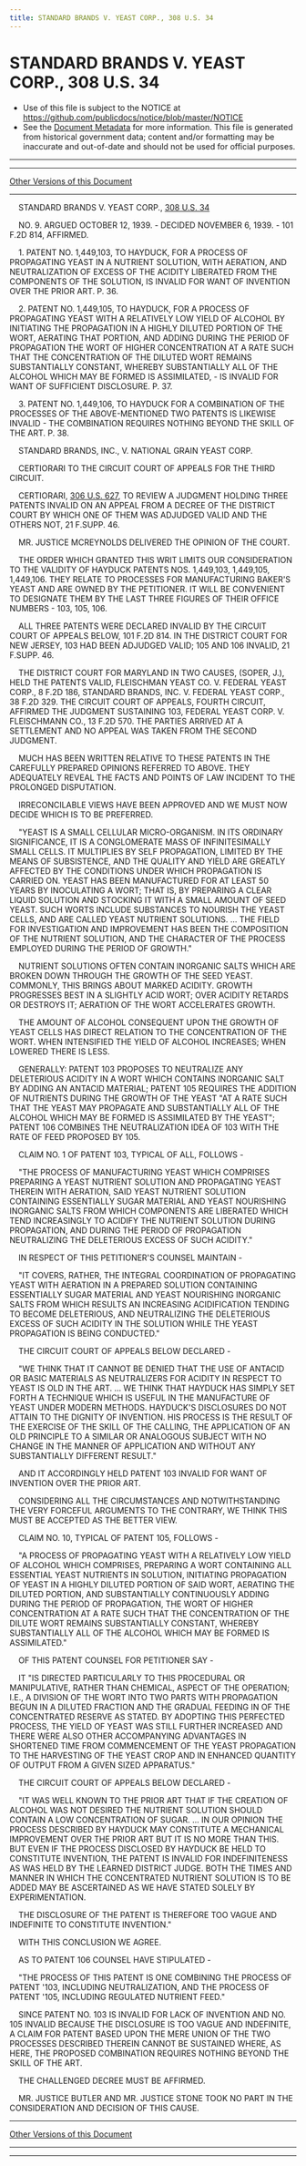 ```yaml
---
title: STANDARD BRANDS V. YEAST CORP., 308 U.S. 34
---
```


# STANDARD BRANDS V. YEAST CORP., 308 U.S. 34

* Use of this file is subject to the NOTICE at https://github.com/publicdocs/notice/blob/master/NOTICE
* See the [Document Metadata](../../../index.md) for more information.
  This file is generated from historical government data; content and/or formatting may be inaccurate and out-of-date and should not be used for official purposes.

----------
----------

[Other Versions of this Document](https://publicdocs.github.io/go/links?ns=uslm-x&ref=%2Fus%2Fcourts%2Fscotus%2FusReporter%2F308%2F34)

----------

    STANDARD BRANDS V. YEAST CORP., [308 U.S. 34][/us/courts/scotus/usReporter/308/34]

    NO. 9.  ARGUED OCTOBER 12, 1939.  - DECIDED NOVEMBER 6, 1939.  - 101 F.2D 814, AFFIRMED.

    1.  PATENT NO. 1,449,103, TO HAYDUCK, FOR A PROCESS OF PROPAGATING YEAST IN A NUTRIENT SOLUTION, WITH AERATION, AND NEUTRALIZATION OF EXCESS OF THE ACIDITY LIBERATED FROM THE COMPONENTS OF THE SOLUTION, IS INVALID FOR WANT OF INVENTION OVER THE PRIOR ART. P. 36.

    2.  PATENT NO. 1,449,105, TO HAYDUCK, FOR A PROCESS OF PROPAGATING YEAST WITH A RELATIVELY LOW YIELD OF ALCOHOL BY INITIATING THE PROPAGATION IN A HIGHLY DILUTED PORTION OF THE WORT, AERATING THAT PORTION, AND ADDING DURING THE PERIOD OF PROPAGATION THE WORT OF HIGHER CONCENTRATION AT A RATE SUCH THAT THE CONCENTRATION OF THE DILUTED WORT REMAINS SUBSTANTIALLY CONSTANT, WHEREBY SUBSTANTIALLY ALL OF THE ALCOHOL WHICH MAY BE FORMED IS ASSIMILATED, - IS INVALID FOR WANT OF SUFFICIENT DISCLOSURE.  P. 37.

    3.  PATENT NO. 1,449,106, TO HAYDUCK FOR A COMBINATION OF THE PROCESSES OF THE ABOVE-MENTIONED TWO PATENTS IS LIKEWISE INVALID - THE COMBINATION REQUIRES NOTHING BEYOND THE SKILL OF THE ART. P. 38.

    STANDARD BRANDS, INC., V. NATIONAL GRAIN YEAST CORP.

    CERTIORARI TO THE CIRCUIT COURT OF APPEALS FOR THE THIRD CIRCUIT.

    CERTIORARI, [306 U.S. 627][/us/courts/scotus/usReporter/306/627], TO REVIEW A JUDGMENT HOLDING THREE PATENTS INVALID ON AN APPEAL FROM A DECREE OF THE DISTRICT COURT BY WHICH ONE OF THEM WAS ADJUDGED VALID AND THE OTHERS NOT, 21 F.SUPP.  46.

    MR. JUSTICE MCREYNOLDS DELIVERED THE OPINION OF THE COURT.

    THE ORDER WHICH GRANTED THIS WRIT LIMITS OUR CONSIDERATION TO THE VALIDITY OF HAYDUCK PATENTS NOS. 1,449,103, 1,449,105, 1,449,106.  THEY RELATE TO PROCESSES FOR MANUFACTURING BAKER'S YEAST AND ARE OWNED BY THE PETITIONER.  IT WILL BE CONVENIENT TO DESIGNATE THEM BY THE LAST THREE FIGURES OF THEIR OFFICE NUMBERS - 103, 105, 106.

    ALL THREE PATENTS WERE DECLARED INVALID BY THE CIRCUIT COURT OF APPEALS BELOW, 101 F.2D 814.  IN THE DISTRICT COURT FOR NEW JERSEY, 103 HAD BEEN ADJUDGED VALID; 105 AND 106 INVALID, 21 F.SUPP.  46.

    THE DISTRICT COURT FOR MARYLAND IN TWO CAUSES, (SOPER, J.), HELD THE PATENTS VALID, FLEISCHMAN YEAST CO. V. FEDERAL YEAST CORP., 8 F.2D 186, STANDARD BRANDS, INC. V. FEDERAL YEAST CORP., 38 F.2D 329.  THE CIRCUIT COURT OF APPEALS, FOURTH CIRCUIT, AFFIRMED THE JUDGMENT SUSTAINING 103, FEDERAL YEAST CORP. V. FLEISCHMANN CO., 13 F.2D 570.  THE PARTIES ARRIVED AT A SETTLEMENT AND NO APPEAL WAS TAKEN FROM THE SECOND JUDGMENT.

    MUCH HAS BEEN WRITTEN RELATIVE TO THESE PATENTS IN THE CAREFULLY PREPARED OPINIONS REFERRED TO ABOVE.  THEY ADEQUATELY REVEAL THE FACTS AND POINTS OF LAW INCIDENT TO THE PROLONGED DISPUTATION.

    IRRECONCILABLE VIEWS HAVE BEEN APPROVED AND WE MUST NOW DECIDE WHICH IS TO BE PREFERRED.

    "YEAST IS A SMALL CELLULAR MICRO-ORGANISM.  IN ITS ORDINARY SIGNIFICANCE, IT IS A CONGLOMERATE MASS OF INFINITESIMALLY SMALL CELLS.  IT MULTIPLIES BY SELF PROPAGATION, LIMITED BY THE MEANS OF SUBSISTENCE, AND THE QUALITY AND YIELD ARE GREATLY AFFECTED BY THE CONDITIONS UNDER WHICH PROPAGATION IS CARRIED ON.  YEAST HAS BEEN MANUFACTURED FOR AT LEAST 50 YEARS BY INOCULATING A WORT; THAT IS, BY PREPARING A CLEAR LIQUID SOLUTION AND STOCKING IT WITH A SMALL AMOUNT OF SEED YEAST.  SUCH WORTS INCLUDE SUBSTANCES TO NOURISH THE YEAST CELLS, AND ARE CALLED YEAST NUTRIENT SOLUTIONS.  ...  THE FIELD FOR INVESTIGATION AND IMPROVEMENT HAS BEEN THE COMPOSITION OF THE NUTRIENT SOLUTION, AND THE CHARACTER OF THE PROCESS EMPLOYED DURING THE PERIOD OF GROWTH."

    NUTRIENT SOLUTIONS OFTEN CONTAIN INORGANIC SALTS WHICH ARE BROKEN DOWN THROUGH THE GROWTH OF THE SEED YEAST.  COMMONLY, THIS BRINGS ABOUT MARKED ACIDITY.  GROWTH PROGRESSES BEST IN A SLIGHTLY ACID WORT; OVER ACIDITY RETARDS OR DESTROYS IT; AERATION OF THE WORT ACCELERATES GROWTH.

    THE AMOUNT OF ALCOHOL CONSEQUENT UPON THE GROWTH OF YEAST CELLS HAS DIRECT RELATION TO THE CONCENTRATION OF THE WORT.  WHEN INTENSIFIED THE YIELD OF ALCOHOL INCREASES; WHEN LOWERED THERE IS LESS.

    GENERALLY:  PATENT 103 PROPOSES TO NEUTRALIZE ANY DELETERIOUS ACIDITY IN A WORT WHICH CONTAINS INORGANIC SALT BY ADDING AN ANTACID MATERIAL; PATENT 105 REQUIRES THE ADDITION OF NUTRIENTS DURING THE GROWTH OF THE YEAST "AT A RATE SUCH THAT THE YEAST MAY PROPAGATE AND SUBSTANTIALLY ALL OF THE ALCOHOL WHICH MAY BE FORMED IS ASSIMILATED BY THE YEAST"; PATENT 106 COMBINES THE NEUTRALIZATION IDEA OF 103 WITH THE RATE OF FEED PROPOSED BY 105.

    CLAIM NO. 1 OF PATENT 103, TYPICAL OF ALL, FOLLOWS -

    "THE PROCESS OF MANUFACTURING YEAST WHICH COMPRISES PREPARING A YEAST NUTRIENT SOLUTION AND PROPAGATING YEAST THEREIN WITH AERATION, SAID YEAST NUTRIENT SOLUTION CONTAINING ESSENTIALLY SUGAR MATERIAL AND YEAST NOURISHING INORGANIC SALTS FROM WHICH COMPONENTS ARE LIBERATED WHICH TEND INCREASINGLY TO ACIDIFY THE NUTRIENT SOLUTION DURING PROPAGATION, AND DURING THE PERIOD OF PROPAGATION NEUTRALIZING THE DELETERIOUS EXCESS OF SUCH ACIDITY."

    IN RESPECT OF THIS PETITIONER'S COUNSEL MAINTAIN -

    "IT COVERS, RATHER, THE INTEGRAL COORDINATION OF PROPAGATING YEAST WITH AERATION IN A PREPARED SOLUTION CONTAINING ESSENTIALLY SUGAR MATERIAL AND YEAST NOURISHING INORGANIC SALTS FROM WHICH RESULTS AN INCREASING ACIDIFICATION TENDING TO BECOME DELETERIOUS, AND NEUTRALIZING THE DELETERIOUS EXCESS OF SUCH ACIDITY IN THE SOLUTION WHILE THE YEAST PROPAGATION IS BEING CONDUCTED."

    THE CIRCUIT COURT OF APPEALS BELOW DECLARED -

    "WE THINK THAT IT CANNOT BE DENIED THAT THE USE OF ANTACID OR BASIC MATERIALS AS NEUTRALIZERS FOR ACIDITY IN RESPECT TO YEAST IS OLD IN THE ART. ...  WE THINK THAT HAYDUCK HAS SIMPLY SET FORTH A TECHNIQUE WHICH IS USEFUL IN THE MANUFACTURE OF YEAST UNDER MODERN METHODS.  HAYDUCK'S DISCLOSURES DO NOT ATTAIN TO THE DIGNITY OF INVENTION.  HIS PROCESS IS THE RESULT OF THE EXERCISE OF THE SKILL OF THE CALLING, THE APPLICATION OF AN OLD PRINCIPLE TO A SIMILAR OR ANALOGOUS SUBJECT WITH NO CHANGE IN THE MANNER OF APPLICATION AND WITHOUT ANY SUBSTANTIALLY DIFFERENT RESULT."

    AND IT ACCORDINGLY HELD PATENT 103 INVALID FOR WANT OF INVENTION OVER THE PRIOR ART.

    CONSIDERING ALL THE CIRCUMSTANCES AND NOTWITHSTANDING THE VERY FORCEFUL ARGUMENTS TO THE CONTRARY, WE THINK THIS MUST BE ACCEPTED AS THE BETTER VIEW.

    CLAIM NO. 10, TYPICAL OF PATENT 105, FOLLOWS -

    "A PROCESS OF PROPAGATING YEAST WITH A RELATIVELY LOW YIELD OF ALCOHOL WHICH COMPRISES, PREPARING A WORT CONTAINING ALL ESSENTIAL YEAST NUTRIENTS IN SOLUTION, INITIATING PROPAGATION OF YEAST IN A HIGHLY DILUTED PORTION OF SAID WORT, AERATING THE DILUTED PORTION, AND SUBSTANTIALLY CONTINUOUSLY ADDING DURING THE PERIOD OF PROPAGATION, THE WORT OF HIGHER CONCENTRATION AT A RATE SUCH THAT THE CONCENTRATION OF THE DILUTE WORT REMAINS SUBSTANTIALLY CONSTANT, WHEREBY SUBSTANTIALLY ALL OF THE ALCOHOL WHICH MAY BE FORMED IS ASSIMILATED."

    OF THIS PATENT COUNSEL FOR PETITIONER SAY -

    IT "IS DIRECTED PARTICULARLY TO THIS PROCEDURAL OR MANIPULATIVE, RATHER THAN CHEMICAL, ASPECT OF THE OPERATION; I.E., A DIVISION OF THE WORT INTO TWO PARTS WITH PROPAGATION BEGUN IN A DILUTED FRACTION AND THE GRADUAL FEEDING IN OF THE CONCENTRATED RESERVE AS STATED.  BY ADOPTING THIS PERFECTED PROCESS, THE YIELD OF YEAST WAS STILL FURTHER INCREASED AND THERE WERE ALSO OTHER ACCOMPANYING ADVANTAGES IN SHORTENED TIME FROM COMMENCEMENT OF THE YEAST PROPAGATION TO THE HARVESTING OF THE YEAST CROP AND IN ENHANCED QUANTITY OF OUTPUT FROM A GIVEN SIZED APPARATUS."

    THE CIRCUIT COURT OF APPEALS BELOW DECLARED -

    "IT WAS WELL KNOWN TO THE PRIOR ART THAT IF THE CREATION OF ALCOHOL WAS NOT DESIRED THE NUTRIENT SOLUTION SHOULD CONTAIN A LOW CONCENTRATION OF SUGAR.  ...  IN OUR OPINION THE PROCESS DESCRIBED BY HAYDUCK MAY CONSTITUTE A MECHANICAL IMPROVEMENT OVER THE PRIOR ART BUT IT IS NO MORE THAN THIS.  BUT EVEN IF THE PROCESS DISCLOSED BY HAYDUCK BE HELD TO CONSTITUTE INVENTION, THE PATENT IS INVALID FOR INDEFINITENESS AS WAS HELD BY THE LEARNED DISTRICT JUDGE.  BOTH THE TIMES AND MANNER IN WHICH THE CONCENTRATED NUTRIENT SOLUTION IS TO BE ADDED MAY BE ASCERTAINED AS WE HAVE STATED SOLELY BY EXPERIMENTATION.

    THE DISCLOSURE OF THE PATENT IS THEREFORE TOO VAGUE AND INDEFINITE TO CONSTITUTE INVENTION."

    WITH THIS CONCLUSION WE AGREE.

    AS TO PATENT 106 COUNSEL HAVE STIPULATED -

    "THE PROCESS OF THIS PATENT IS ONE COMBINING THE PROCESS OF PATENT '103, INCLUDING NEUTRALIZATION, AND THE PROCESS OF PATENT '105, INCLUDING REGULATED NUTRIENT FEED."

    SINCE PATENT NO. 103 IS INVALID FOR LACK OF INVENTION AND NO. 105 INVALID BECAUSE THE DISCLOSURE IS TOO VAGUE AND INDEFINITE, A CLAIM FOR PATENT BASED UPON THE MERE UNION OF THE TWO PROCESSES DESCRIBED THEREIN CANNOT BE SUSTAINED WHERE, AS HERE, THE PROPOSED COMBINATION REQUIRES NOTHING BEYOND THE SKILL OF THE ART.

    THE CHALLENGED DECREE MUST BE AFFIRMED.

    MR. JUSTICE BUTLER AND MR. JUSTICE STONE TOOK NO PART IN THE CONSIDERATION AND DECISION OF THIS CAUSE.

----------

[Other Versions of this Document](https://publicdocs.github.io/go/links?ns=uslm-x&ref=%2Fus%2Fcourts%2Fscotus%2FusReporter%2F308%2F34)

----------
----------

[/us/courts/scotus/usReporter/308/34]: https://publicdocs.github.io/go/links?ns=uslm-x&ref=%2Fus%2Fcourts%2Fscotus%2FusReporter%2F308%2F34
[/us/courts/scotus/usReporter/306/627]: https://publicdocs.github.io/go/links?ns=uslm-x&ref=%2Fus%2Fcourts%2Fscotus%2FusReporter%2F306%2F627


